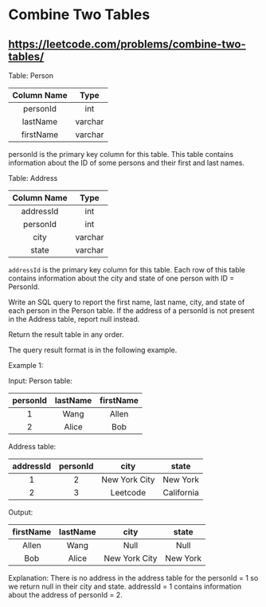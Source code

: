# Combine Two Tables
## https://leetcode.com/problems/combine-two-tables/
Table: Person

| Column Name | Type    |
|:-----------:|:-------:|
| personId    | int     |
| lastName    | varchar |
| firstName   | varchar |

personId is the primary key column for this table.
This table contains information about the ID of some persons and their first and last names.

 Table: Address

| Column Name | Type    |
|:-----------:|:-------:|
| addressId   | int     |
| personId    | int     |
| city        | varchar |
| state       | varchar |

`addressId` is the primary key column for this table.
Each row of this table contains information about the city and state of one person with ID = PersonId.

 Write an SQL query to report the first name, last name, city, and state of each person in the Person table. If the address of a personId is not present in the Address table, report null instead.

Return the result table in any order.

The query result format is in the following example.

 Example 1:

Input:
Person table:

| personId | lastName | firstName |
|:--------:|:--------:|:---------:|
| 1        | Wang     | Allen     |
| 2        | Alice    | Bob       |

Address table:

| addressId | personId | city          | state      |
|:--------: |:--------:|:---------:|:------:|
| 1         | 2        | New York City | New York   |
| 2         | 3        | Leetcode      | California |

Output:

| firstName | lastName | city          | state    |
|:---------:|:--------:|:-------------:|:--------:|
| Allen     | Wang     | Null          | Null     |
| Bob       | Alice    | New York City | New York |

Explanation:
There is no address in the address table for the personId = 1 so we return null in their city and state.
addressId = 1 contains information about the address of personId = 2.
